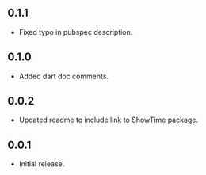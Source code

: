 ## 0.1.1
* Fixed typo in pubspec description.

## 0.1.0
* Added dart doc comments.

## 0.0.2
* Updated readme to include link to ShowTime package.

## 0.0.1
* Initial release.
